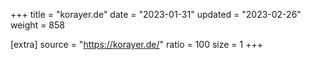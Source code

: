+++
title = "korayer.de"
date = "2023-01-31"
updated = "2023-02-26"
weight = 858

[extra]
source = "https://korayer.de/"
ratio = 100
size = 1
+++
